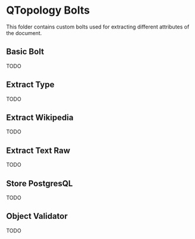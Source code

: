 # QTopology Bolts

This folder contains custom bolts used for extracting different attributes of the
document.


## Basic Bolt
TODO

## Extract Type
TODO

## Extract Wikipedia
TODO

## Extract Text Raw
TODO

## Store PostgresQL
TODO

## Object Validator
TODO